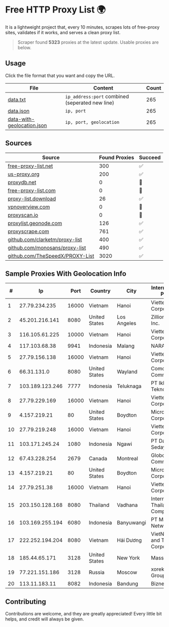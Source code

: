
# Free HTTP Proxy List 🌍

It is a lightweight project that, every 10 minutes, scrapes lots of free-proxy sites, validates if it works, and serves a clean proxy list.


> Scraper found **5323** proxies at the latest update. Usable proxies are below.

## Usage

Click the file format that you want and copy the URL.


|File|Content|Count|
|----|-------|-----|
|[data.txt](https://raw.githubusercontent.com/themiralay/Proxy-List-World/master/data.txt)|`ip_address:port` combined (seperated new line)|265|
|[data.json](https://raw.githubusercontent.com/themiralay/Proxy-List-World/master/data.json)|`ip, port`|265|
|[data-with-geolocation.json](https://raw.githubusercontent.com/themiralay/Proxy-List-World/master/data-with-geolocation.json)|`ip, port, geolocation`|265|

## Sources

|Source|Found Proxies|Succeed|
|------|-------------|-------|
|[free-proxy-list.net](https://free-proxy-list.net)|300|✅|
|[us-proxy.org](https://www.us-proxy.org)|200|✅|
|[proxydb.net](http://proxydb.net)|0|🚫|
|[free-proxy-list.com](https://free-proxy-list.com/?page=&port=&type%5B%5D=http&type%5B%5D=https&up_time=0&search=Search)|0|🚫|
|[proxy-list.download](https://www.proxy-list.download/HTTP)|26|✅|
|[vpnoverview.com](https://vpnoverview.com/privacy/anonymous-browsing/free-proxy-servers)|0|🚫|
|[proxyscan.io](https://www.proxyscan.io)|0|🚫|
|[proxylist.geonode.com](https://proxylist.geonode.com/api/proxy-list?limit=300&page=1&sort_by=lastChecked&sort_type=desc&protocols=http,https)|126|✅|
|[proxyscrape.com](https://api.proxyscrape.com/v2/?request=displayproxies&protocol=http&timeout=10000&country=all&ssl=all&anonymity=all)|761|✅|
|[github.com/clarketm/proxy-list](https://raw.githubusercontent.com/clarketm/proxy-list/master/proxy-list-raw.txt)|400|✅|
|[github.com/monosans/proxy-list](https://raw.githubusercontent.com/monosans/proxy-list/main/proxies/http.txt)|490|✅|
|[github.com/TheSpeedX/PROXY-List](https://raw.githubusercontent.com/TheSpeedX/PROXY-List/master/http.txt)|3020|✅|


## Sample Proxies With Geolocation Info

|#|Ip|Port|Country|City|Internet Service Provider|
|-|--|----|-------|----|-------------------------|
|1|27.79.234.235|16000|Vietnam|Hanoi|Viettel Corporation|
|2|45.201.216.141|8080|United States|Los Angeles|Zillion Network Inc.|
|3|116.105.61.225|10000|Vietnam|Hanoi|Viettel Corporation|
|4|117.103.68.38|9941|Indonesia|Malang|NARATEL|
|5|27.79.156.138|16000|Vietnam|Hanoi|Viettel Corporation|
|6|66.31.131.0|8080|United States|Wayland|Comcast Cable Communications|
|7|103.189.123.246|7777|Indonesia|Teluknaga|PT Ikhlas Cipta Teknologi|
|8|27.79.229.169|16000|Vietnam|Hanoi|Viettel Corporation|
|9|4.157.219.21|80|United States|Boydton|Microsoft Corporation|
|10|27.79.219.248|16000|Vietnam|Hanoi|Viettel Corporation|
|11|103.171.245.24|1080|Indonesia|Ngawi|PT Data Arta Sedaya|
|12|67.43.228.254|2679|Canada|Montreal|GloboTech Communications|
|13|4.157.219.21|80|United States|Boydton|Microsoft Corporation|
|14|27.79.251.38|16000|Vietnam|Hanoi|Viettel Corporation|
|15|203.150.128.168|8080|Thailand|Vadhana|Internet Thailand Company Ltd|
|16|103.169.255.194|6080|Indonesia|Banyuwangi|PT Master Star Network|
|17|222.252.194.204|8080|Vietnam|Hải Dương|VietNam Post and Telecom Corporation|
|18|185.44.65.171|3128|United States|New York|Massivegrid LTD|
|19|77.221.151.186|3128|Russia|Moscow|xorek.cloud Group Ltd.|
|20|113.11.183.11|8082|Indonesia|Bandung|Biznet Networks|



## Contributing

Contributions are welcome, and they are greatly appreciated! Every
little bit helps, and credit will always be given.

